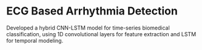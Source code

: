 # ECG Based Arrhythmia Detection
Developed a hybrid CNN-LSTM model for time-series biomedical classification, using 1D convolutional layers for feature extraction and LSTM for temporal modeling. 
